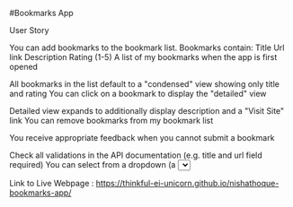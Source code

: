 #Bookmarks App

User Story

You can add bookmarks to the bookmark list. Bookmarks contain:
    Title
    Url link
    Description
    Rating (1-5)
    A list of my bookmarks when the app is first opened

All bookmarks in the list default to a "condensed" view showing only title and rating
You can click on a bookmark to display the "detailed" view

Detailed view expands to additionally display description and a "Visit Site" link
You can remove bookmarks from my bookmark list

You receive appropriate feedback when you cannot submit a bookmark

Check all validations in the API documentation (e.g. title and url field required)
You can select from a dropdown (a <select> element) a "minimum rating" to filter the list by all bookmarks rated at or above the chosen selection

Link to Live Webpage : https://thinkful-ei-unicorn.github.io/nishathoque-bookmarks-app/